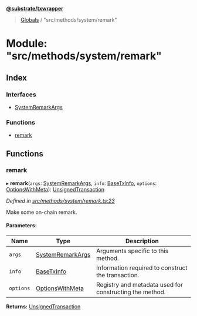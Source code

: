 **[@substrate/txwrapper](../README.md)**

> [Globals](../globals.md) / "src/methods/system/remark"

# Module: "src/methods/system/remark"

## Index

### Interfaces

* [SystemRemarkArgs](../interfaces/_src_methods_system_remark_.systemremarkargs.md)

### Functions

* [remark](_src_methods_system_remark_.md#remark)

## Functions

### remark

▸ **remark**(`args`: [SystemRemarkArgs](../interfaces/_src_methods_system_remark_.systemremarkargs.md), `info`: [BaseTxInfo](../interfaces/_src_util_types_.basetxinfo.md), `options`: [OptionsWithMeta](../interfaces/_src_util_types_.optionswithmeta.md)): [UnsignedTransaction](../interfaces/_src_util_types_.unsignedtransaction.md)

*Defined in [src/methods/system/remark.ts:23](https://github.com/paritytech/txwrapper/blob/f8d9b6f/src/methods/system/remark.ts#L23)*

Make some on-chain remark.

#### Parameters:

Name | Type | Description |
------ | ------ | ------ |
`args` | [SystemRemarkArgs](../interfaces/_src_methods_system_remark_.systemremarkargs.md) | Arguments specific to this method. |
`info` | [BaseTxInfo](../interfaces/_src_util_types_.basetxinfo.md) | Information required to construct the transaction. |
`options` | [OptionsWithMeta](../interfaces/_src_util_types_.optionswithmeta.md) | Registry and metadata used for constructing the method.  |

**Returns:** [UnsignedTransaction](../interfaces/_src_util_types_.unsignedtransaction.md)
